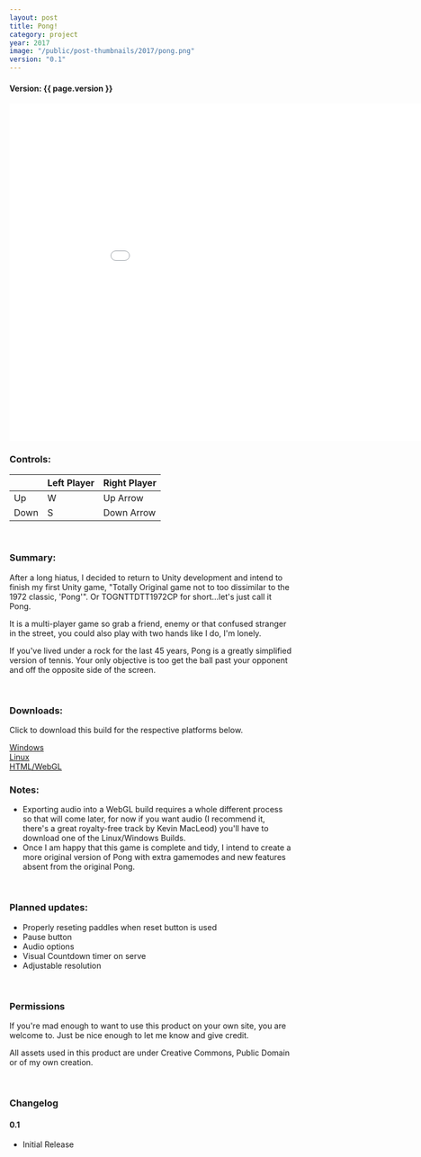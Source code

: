```yaml
---
layout: post
title: Pong!
category: project
year: 2017
image: "/public/post-thumbnails/2017/pong.png"
version: "0.1"
---
```


#### Version: {{ page.version }}

<iframe src="/public/projects/pong/0.1/index.html" style="border:0px #000000 none;" name="Pong" scrolling="no" height="600px" width="960px"></iframe>

<br>

### Controls:

|    | Left Player | Right Player|
|----|-------------|-------------|
| Up | W | Up Arrow |
| Down | S | Down Arrow |

<br>

### Summary:

After a long hiatus, I decided to return to Unity development and intend to finish my first Unity game, "Totally Original game not to too dissimilar to the 1972 classic, 'Pong'". Or TOGNTTDTT1972CP for short...let's just call it Pong.

It is a multi-player game so grab a friend, enemy or that confused stranger in the street, you could also play with two hands like I do, I'm lonely.

If you've lived under a rock for the last 45 years, Pong is a greatly simplified version of tennis. Your only objective is too get the ball past your opponent and off the opposite side of the screen.

<br>

### Downloads:
Click to download this build for the respective platforms below.

<a href="/public/projects/pong/0.1/downloads/Pong_01_Win.7z" download>
Windows
</a>
<br>
<a href="/public/projects/pong/0.1/downloads/Pong_01_Linux.7z" download>
Linux
</a>
<br>
<a href="/public/projects/pong/0.1/downloads/Pong_01_HTML.7z" download>
HTML/WebGL
</a>

<br>

### Notes:
* Exporting audio into a WebGL build requires a whole different process so that will come later, for now if you want audio (I recommend it, there's a great royalty-free track by Kevin MacLeod) you'll have to download one of the Linux/Windows Builds.
* Once I am happy that this game is complete and tidy, I intend to create a more original version of Pong with extra gamemodes and new features absent from the original Pong.

<br>

### Planned updates:
* Properly reseting paddles when reset button is used
* Pause button
* Audio options
* Visual Countdown timer on serve
* Adjustable resolution

<br>

### Permissions

If you're mad enough to want to use this product on your own site, you are welcome to. Just be nice enough to let me know and give credit.

All assets used in this product are under Creative Commons, Public Domain or of my own creation.

<br>

### Changelog

#### 0.1
* Initial Release
<br><br>

